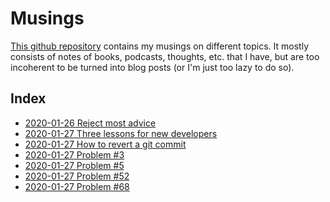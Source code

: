# Musings

[This github repository](https://github.com/Rainymood/musings) contains my musings on different topics. It mostly
consists of notes of books, podcasts, thoughts, etc. that I have, but are too
incoherent to be turned into blog posts (or I'm just too lazy to do so).

## Index

* [2020-01-26 Reject most advice](2020-01-26_reject-most-advice.md)
* [2020-01-27 Three lessons for new developers](2020-10-27_lessons-new-dev.md)
* [2020-01-27 How to revert a git commit](2020-01-27_revert-git-commit.md)
* [2020-01-27 Problem #3](2020-01-27_riddle-03-bug.md)
* [2020-01-27 Problem #5](2020-01-27_riddle-05-clock.md)
* [2020-01-27 Problem #52](2020-01-27_riddle-52-socks.md)
* [2020-01-27 Problem #68](2020-01-27_riddle-68-red-blue.md)